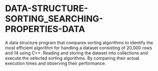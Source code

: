 # DATA-STRUCTURE-SORTING_SEARCHING-PROPERTIES-DATA
A data structure program that compares sorting algorithms to identify the most efficient algorithm for handling a dataset consisting of 20,000 rows and 14 using C++. Reading and storing the dataset into collections and execute the selected sorting algorithms. By  comparing their actual execution times and observing their performance.
